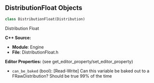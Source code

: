 ## DistributionFloat Objects

```python
class DistributionFloat(Distribution)
```

Distribution Float

**C++ Source:**

- **Module**: Engine
- **File**: DistributionFloat.h

**Editor Properties:** (see get_editor_property/set_editor_property)

- ``can_be_baked`` (bool):  [Read-Write] Can this variable be baked out to a FRawDistribution? Should be true 99% of the time

<a id="unreal.PlatformSettings"></a>